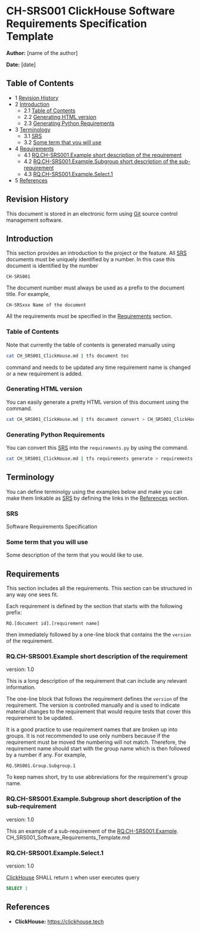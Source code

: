 # CH-SRS001 ClickHouse Software Requirements Specification Template

**Author:** [name of the author]

**Date:** [date]

## Table of Contents

* 1 [Revision History](#revision-history)
* 2 [Introduction](#introduction)
  * 2.1 [Table of Contents](#table-of-contents)
  * 2.2 [Generating HTML version](#generating-html-version)
  * 2.3 [Generating Python Requirements](#generating-python-requirements)
* 3 [Terminology](#terminology)
  * 3.1 [SRS](#srs)
  * 3.2 [Some term that you will use](#some-term-that-you-will-use)
* 4 [Requirements](#requirements)
  * 4.1 [RQ.CH-SRS001.Example short description of the requirement ](#rqch-srs001example-short-description-of-the-requirement-)
  * 4.2 [RQ.CH-SRS001.Example.Subgroup short description of the sub-requirement](#rqch-srs001examplesubgroup-short-description-of-the-sub-requirement)
  * 4.3 [RQ.CH-SRS001.Example.Select.1](#rqch-srs001exampleselect1)
* 5 [References](#references)

## Revision History

This document is stored in an electronic form using [Git] source control management software.

## Introduction

This section provides an introduction to the project or the feature.
All [SRS] documents must be uniquely identified by a number. In this
case this document is identified by the number

    CH-SRS001

The document number must always be used as a prefix to the document title. For example,

    CH-SRSxxx Name of the document

All the requirements must be specified in the [Requirements](#requirements) section.

### Table of Contents

Note that currently the table of contents is generated manually using 

```bash
cat CH_SRS001_ClickHouse.md | tfs document toc
```

command and needs to be updated any time requirement name is changed
or a new requirement is added.

### Generating HTML version

You can easily generate a pretty HTML version of this document using the command.

```bash
cat CH_SRS001_ClickHouse.md | tfs document convert > CH_SRS001_ClickHouse.html
```

### Generating Python Requirements

You can convert this [SRS] into the `requirements.py` by using the command.

```bash
cat CH_SRS001_ClickHouse.md | tfs requirements generate > requirements.py
```

## Terminology

You can define terminolgy using the examples below and make you can make them
linkable as [SRS] by defining the links in the [References](#References) section.

### SRS

Software Requirements Specification

### Some term that you will use

Some description of the term that you would like to use.

## Requirements

This section includes all the requirements. This section can be structured in any way one sees fit. 

Each requirement is defined by the section that starts with
the following prefix:

    RQ.[document id].[requirement name]

then immediately followed by a one-line block that contains the 
the `version` of the requirement.

### RQ.CH-SRS001.Example short description of the requirement 
version: 1.0

This is a long description of the requirement that can include any
relevant information. 

The one-line block that follows the requirement defines the `version` 
of the requirement. The version is controlled manually and is used
to indicate material changes to the requirement that would 
require tests that cover this requirement to be updated.

It is a good practice to use requirement names that are broken
up into groups. It is not recommended to use only numbers
because if the requirement must be moved the numbering will not match.
Therefore, the requirement name should start with the group
name which is then followed by a number if any. For example,

    RQ.SRS001.Group.Subgroup.1

To keep names short, try to use abbreviations for the requirement's group name.

### RQ.CH-SRS001.Example.Subgroup short description of the sub-requirement
version: 1.0

This an example of a sub-requirement of the [RQ.CH-SRS001.Example](#rqch-srs001example).
CH_SRS001_Software_Requirements_Template.md

### RQ.CH-SRS001.Example.Select.1
version: 1.0

[ClickHouse] SHALL return `1` when user executes query

```sql
SELECT 1
```

## References

* **ClickHouse:** https://clickhouse.tech

[SRS]: #SRS
[Some term that you will use]: #Sometermthatyouwilluse
[ClickHouse]: https://clickhouse.tech
[Git]: https://git-scm.com/
